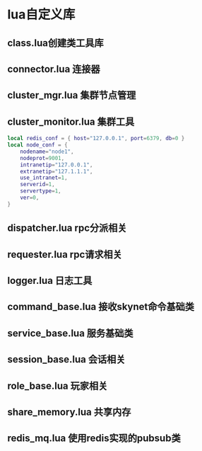 # lua自定义库

## class.lua创建类工具库



## connector.lua 连接器

## cluster_mgr.lua 集群节点管理

## cluster_monitor.lua 集群工具
```lua
local redis_conf = { host="127.0.0.1", port=6379, db=0 }
local node_conf = { 
	nodename="node1", 
	nodeprot=9001, 
   	intranetip="127.0.0.1", 
   	extranetip="127.1.1.1",
	use_intranet=1, 
	serverid=1, 
	servertype=1, 
	ver=0,
}
```


## dispatcher.lua rpc分派相关

## requester.lua rpc请求相关

## logger.lua 日志工具

## command_base.lua 接收skynet命令基础类

## service_base.lua 服务基础类

## session_base.lua 会话相关

## role_base.lua 玩家相关

## share_memory.lua 共享内存

## redis_mq.lua 使用redis实现的pubsub类